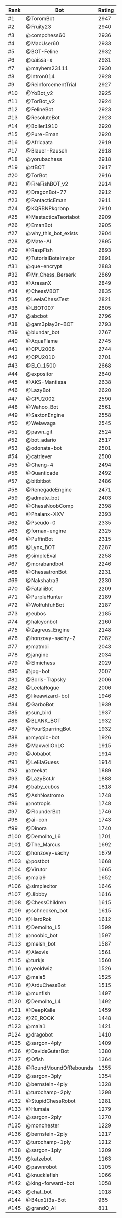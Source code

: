 Rank|Bot|Rating
---|---|---
#1|@ToromBot|2947
#2|@Fruity23|2940
#3|@compchess60|2936
#4|@MacUser60|2933
#5|@BOT-Feline|2932
#6|@caissa-x|2931
#7|@mayhem23111|2930
#8|@Intron014|2928
#9|@ReinforcementTrial|2927
#10|@YoBot_v2|2925
#11|@TorBot_v2|2924
#12|@FelineBot|2923
#13|@ResoluteBot|2923
#14|@Boller1910|2920
#15|@Pure-Eman|2920
#16|@Africaata|2919
#17|@Blauer-Rausch|2918
#18|@yorubachess|2918
#19|@ttBOT|2917
#20|@TorBot|2916
#21|@FireFishBOT_v2|2914
#22|@DragonBot-77|2912
#23|@FantacticEman|2911
#24|@KQRBNPkqrbnp|2910
#25|@MastacticaTeoriabot|2909
#26|@EmanBot|2905
#27|@why_this_bot_exists|2904
#28|@Mate-AI|2895
#29|@RaspFish|2893
#30|@TutorialBotelmejor|2891
#31|@que-encrypt|2883
#32|@Mr_Chess_Berserk|2869
#33|@ArasanX|2849
#34|@ChessVBOT|2835
#35|@LeelaChessTest|2821
#36|@LBOT007|2805
#37|@abcbot|2796
#38|@gam3play3r-BOT|2793
#39|@blundar_bot|2767
#40|@AquaFlame|2745
#41|@CPU2006|2744
#42|@CPU2010|2701
#43|@ELO_1500|2668
#44|@expositor|2640
#45|@AKS-Mantissa|2638
#46|@LazyBot|2620
#47|@CPU2002|2590
#48|@Wahoo_Bot|2561
#49|@SaxtonEngine|2558
#50|@Weiawaga|2545
#51|@pawn_git|2524
#52|@bot_adario|2517
#53|@odonata-bot|2501
#54|@catriever|2500
#55|@Cheng-4|2494
#56|@Quanticade|2492
#57|@bitbitbot|2486
#58|@RenegadeEngine|2471
#59|@admete_bot|2403
#60|@ChessNoobComp|2398
#61|@Phalanx-XXV|2393
#62|@Pseudo-0|2335
#63|@fornax-engine|2325
#64|@PuffinBot|2315
#65|@Lynx_BOT|2287
#66|@simpleEval|2258
#67|@morabandbot|2246
#68|@ChessatronBot|2231
#69|@Nakshatra3|2230
#70|@FataliiBot|2209
#71|@PurpleHunter|2189
#72|@WolfuhfuhBot|2187
#73|@eubos|2185
#74|@halcyonbot|2160
#75|@Zagreus_Engine|2148
#76|@honzovy-sachy-2|2082
#77|@matmoi|2043
#78|@jangine|2034
#79|@Elmichess|2029
#80|@jpg-bot|2007
#81|@Boris-Trapsky|2006
#82|@LeelaRogue|2006
#83|@likeawizard-bot|1946
#84|@GarboBot|1939
#85|@sun_bird|1937
#86|@BLANK_BOT|1932
#87|@YourSparringBot|1932
#88|@myopic-bot|1926
#89|@MaxwellOnLC|1915
#90|@Jobabot|1914
#91|@LeElaGuess|1914
#92|@zeekat|1889
#93|@LazyBotJr|1888
#94|@baby_eubos|1818
#95|@AshNostromo|1748
#96|@notropis|1748
#97|@FlounderBot|1746
#98|@ai-con|1743
#99|@Dinora|1740
#100|@Demolito_L6|1701
#101|@The_Marcus|1692
#102|@honzovy-sachy|1679
#103|@postbot|1668
#104|@Virutor|1665
#105|@maia9|1652
#106|@simplexitor|1646
#107|@Jibbby|1616
#108|@ChessChildren|1615
#109|@schnecken_bot|1615
#110|@HardRok|1612
#111|@Demolito_L5|1599
#112|@noobic_bot|1597
#113|@melsh_bot|1587
#114|@Alexvis|1561
#115|@turkjs|1560
#116|@yeoldwiz|1526
#117|@maia5|1525
#118|@ArduChessBot|1515
#119|@munfish|1497
#120|@Demolito_L4|1492
#121|@DeepKalle|1459
#122|@ZE_ROOK|1448
#123|@maia1|1421
#124|@dragobot|1410
#125|@sargon-4ply|1409
#126|@DavidsGuterBot|1380
#127|@Ofish|1364
#128|@RoundMoundOfRebounds|1355
#129|@sargon-3ply|1354
#130|@bernstein-4ply|1328
#131|@turochamp-2ply|1298
#132|@StupidChessRobot|1281
#133|@Humaia|1279
#134|@sargon-2ply|1270
#135|@monchester|1229
#136|@bernstein-2ply|1217
#137|@turochamp-1ply|1212
#138|@sargon-1ply|1209
#139|@katzebot|1163
#140|@pawnrobot|1105
#141|@knucklefish|1066
#142|@king-forward-bot|1058
#143|@chat_bot|1018
#144|@B4ux1t3s-Bot|965
#145|@grandQ_AI|811
